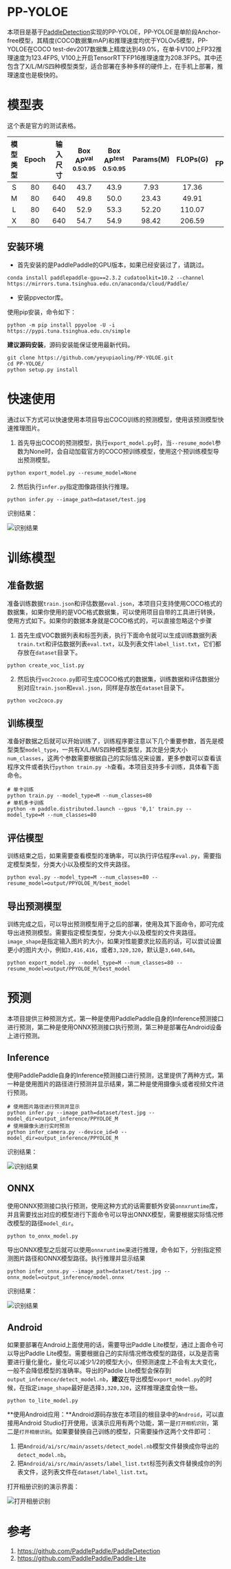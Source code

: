 # PP-YOLOE

本项目是基于[PaddleDetection](https://github.com/PaddlePaddle/PaddleDetection)实现的PP-YOLOE，PP-YOLOE是单阶段Anchor-free模型，其精度(COCO数据集mAP)和推理速度均优于YOLOv5模型，PP-YOLOE在COCO test-dev2017数据集上精度达到49.0%，在单卡V100上FP32推理速度为123.4FPS, V100上开启TensorRT下FP16推理速度为208.3FPS。其中还包含了X/L/M/S四种模型类型，适合部署在多种多样的硬件上，在手机上部署，推理速度也是极快的。

# 模型表
这个表是官方的测试表格。

| 模型类型 | Epoch | 输入尺寸 | Box AP<sup>val<br>0.5:0.95 | Box AP<sup>test<br>0.5:0.95 | Params(M) | FLOPs(G) | V100 FP32(FPS) | V100 TensorRT FP16(FPS) |
|:----:|:-----:|:----:|:--------------------------:|:---------------------------:|:---------:|:--------:|:--------------:|:-----------------------:|
|  S   |  80   | 640  |            43.7            |            43.9             |   7.93    |  17.36   |     208.3      |          333.3          |
|  M   |  80   | 640  |            49.8            |            50.0             |   23.43   |  49.91   |     123.4      |          208.3          |
|  L   |  80   | 640  |           52.9	            |            53.3             |   52.20   |  110.07  |      78.1      |          149.2          | 
|  X   |  80   | 640  |           54.7	            |            54.9             |   98.42   |  206.59  |      45.0      |          95.2           | 


## 安装环境

 - 首先安装的是PaddlePaddle的GPU版本，如果已经安装过了，请跳过。
```shell
conda install paddlepaddle-gpu==2.3.2 cudatoolkit=10.2 --channel https://mirrors.tuna.tsinghua.edu.cn/anaconda/cloud/Paddle/
```

 - 安装ppvector库。
 
使用pip安装，命令如下：
```shell
python -m pip install ppyoloe -U -i https://pypi.tuna.tsinghua.edu.cn/simple
```

**建议源码安装**，源码安装能保证使用最新代码。
```shell
git clone https://github.com/yeyupiaoling/PP-YOLOE.git
cd PP-YOLOE/
python setup.py install
```

# 快速使用

通过以下方式可以快速使用本项目导出COCO训练的预测模型，使用该预测模型快速推理图片。

1. 首先导出COCO的预测模型，执行`export_model.py`时，当`--resume_model`参数为None时，会自动加载官方的COCO预训练模型，使用这个预训练模型导出预测模型。
```shell
python export_model.py --resume_model=None
```

2. 然后执行`infer.py`指定图像路径执行推理。
```shell
python infer.py --image_path=dataset/test.jpg
```

识别结果：

![识别结果](./dataset/result.jpg)


# 训练模型


## 准备数据

准备训练数据`train.json`和评估数据`eval.json`，本项目只支持使用COCO格式的数据集，如果你使用的是VOC格式数据集，可以使用项目自带的工具进行转换，使用方式如下。如果你的数据本身就是COCO格式的，可以直接忽略这个步骤

1. 首先生成VOC数据列表和标签列表，执行下面命令就可以生成训练数据列表`train.txt`和评估数据列表`eval.txt`，以及列表文件`label_list.txt`，它们都存放在`dataset`目录下。
```shell
python create_voc_list.py
```

2. 然后执行`voc2coco.py`即可生成COCO格式的数据集，训练数据和评估数据分别对应`train.json`和`eval.json`，同样是存放在`dataset`目录下。
```shell
python voc2coco.py
```

## 训练模型

准备好数据之后就可以开始训练了，训练程序要注意以下几个重要参数，首先是模型类型`model_type`，一共有X/L/M/S四种模型类型，其次是分类大小`num_classes`，这两个参数需要根据自己的实际情况来设置，更多参数可以查看该程序文件或者执行`python train.py -h`查看。本项目支持多卡训练，具体看下面命令。
```shell
# 单卡训练
python train.py --model_type=M --num_classes=80
# 单机多卡训练
python -m paddle.distributed.launch --gpus '0,1' train.py --model_type=M --num_classes=80
```

## 评估模型

训练结束之后，如果需要查看模型的准确率，可以执行评估程序`eval.py`，需要指定模型类型，分类大小以及模型的文件夹路径。
```shell
python eval.py --model_type=M --num_classes=80 --resume_model=output/PPYOLOE_M/best_model
```

## 导出预测模型

训练完成之后，可以导出预测模型用于之后的部署，使用及其下面命令，即可完成导出进预测模型。需要指定模型类型，分类大小以及模型的文件夹路径。`image_shape`是指定输入图片的大小，如果对性能要求比较高的话，可以尝试设置更小的图片大小，例如`3,416,416`，或者`3,320,320`，默认是`3,640,640`。
```shell
python export_model.py --model_type=M --num_classes=80 --resume_model=output/PPYOLOE_M/best_model
```

# 预测

本项目提供三种预测方式，第一种是使用PaddlePaddle自身的Inference预测接口进行预测，第二种是使用ONNX预测接口执行预测，第三种是部署在Android设备上进行预测。

## Inference

使用PaddlePaddle自身的Inference预测接口进行预测，这里提供了两种方式，第一种是使用图片的路径进行预测并显示结果，第二种是使用摄像头或者视频文件进行预测。
```shell
# 使用图片路径进行预测并显示
python infer.py --image_path=dataset/test.jpg --model_dir=output_inference/PPYOLOE_M
# 使用摄像头进行实时预测
python infer_camera.py --device_id=0 --model_dir=output_inference/PPYOLOE_M
```

识别结果：

![识别结果](./dataset/result.jpg)


## ONNX

使用ONNX预测接口执行预测，使用这种方式的话需要额外安装`onnxruntime`库，并且需要找出对应的模型进行下面命令可以导出ONNX模型，需要根据实际情况修改模型的路径`model_dir`。
```shell
python to_onnx_model.py
```

导出ONNX模型之后就可以使用`onnxruntime`来进行推理，命令如下，分别指定预测图片路径和ONNX模型路径。执行推理并显示结果
```shell
python infer_onnx.py --image_path=dataset/test.jpg --onnx_model=output_inference/model.onnx
```

识别结果：

![识别结果](./dataset/result.jpg)


## Android

如果要部署在Android上面使用的话，需要导出Paddle Lite模型，通过上面命令可以导出Paddle Lite模型。需要根据自己的实际情况修改模型的路径，以及是否需要进行量化量化，量化可以减少1/2的模型大小，但预测速度上不会有太大变化，一般不会降低模型的准确率。导出的Paddle Lite模型会保存到`output_inference/detect_model.nb`，**建议**在导出模型`export_model.py`的时候，在指定`image_shape`最好是选择`3,320,320`，这样推理速度会快一些。
```shell
python to_lite_model.py
```


**使用Android应用：**Android源码存放在本项目的根目录中的`Android`，可以直接用Android Studio打开使用，该演示应用有两个功能，第一是`打开相机识别`，第二是`打开相册识别`。如果要替换自己训练的模型，只需要操作这两个文件即可：

1. 把`Android/ai/src/main/assets/detect_model.nb`模型文件替换成你导出的`detect_model.nb`。
2. 把`Android/ai/src/main/assets/label_list.txt`标签列表文件替换成你的列表文件，这列表文件在`dataset/label_list.txt`。

打开相册识别的演示界面：

![打开相册识别](dataset/android_result.jpg)


# 参考

1. https://github.com/PaddlePaddle/PaddleDetection
2. https://github.com/PaddlePaddle/Paddle-Lite